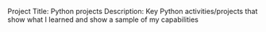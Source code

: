 Project Title:
Python projects
Description:
Key Python activities/projects that show what I learned and show a sample of my capabilities
